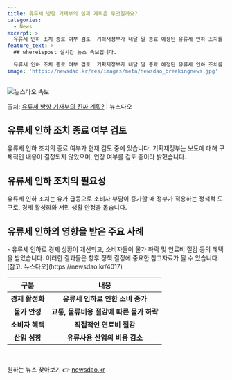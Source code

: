 ```yaml
---
title: 유류세 방향 기재부의 실제 계획은 무엇일까요?
categories:
  - News
excerpt: >
  유류세 인하 조치 종료 여부 검토  기획재정부가 내달 말 종료 예정된 유류세 인하 조치를 종료하는 방안을 검…
feature_text: >
  ## whereispost 실시간 뉴스 속보입니다.

  유류세 인하 조치 종료 여부 검토  기획재정부가 내달 말 종료 예정된 유류세 인하 조치를 종료하는 방안을 검…
image: 'https://newsdao.kr/res/images/meta/newsdao_breakingnews.jpg'
---
```


![뉴스다오 속보](https://newsdao.kr/res/images/meta/newsdao_breakingnews.jpg)

<p>출처: <a href="https://newsdao.kr/4017" rel="dofollow">유류세 방향 기재부의 진짜 계획?</a> | 뉴스다오</p>

<h2 data-ke-size="size26">유류세 인하 조치 종료 여부 검토</h2>
유류세 인하 조치의 종료 여부가 현재 검토 중에 있습니다. 기획재정부는 보도에 대해 구체적인 내용이 결정되지 않았으며, 연장 여부를 검토 중이라 밝혔습니다.

<h2 data-ke-size="size26">유류세 인하 조치의 필요성</h2>
유류세 인하 조치는 유가 급등으로 소비자 부담이 증가할 때 정부가 적용하는 정책적 도구로, 경제 활성화와 서민 생활 안정을 돕습니다.

<h2 data-ke-size="size26">유류세 인하의 영향을 받은 주요 사례</h2>
- 유류세 인하로 경제 상황이 개선되고, 소비자들이 물가 하락 및 연료비 절감 등의 혜택을 받았습니다. 이러한 결과들은 향후 정책 결정에 중요한 참고자료가 될 수 있습니다. [참고: 뉴스다오](https://newsdao.kr/4017)

<table>
<thead>
<tr>
<th>구분</th>
<th>내용</th>
</tr>
</thead>
<tbody>
<tr>
<td style="text-align: center; height: 17px;"><b>경제 활성화</b></td>
<td style="text-align: center; height: 17px;"><b>유류세 인하로 인한 소비 증가</b></td>
</tr>
<tr>
<td style="text-align: center; height: 17px;"><b>물가 안정</b></td>
<td style="text-align: center; height: 17px;"><b>교통, 물류비용 절감에 따른 물가 하락</b></td>
</tr>
<tr>
<td style="text-align: center; height: 17px;"><b>소비자 혜택</b></td>
<td style="text-align: center; height: 17px;"><b>직접적인 연료비 절감</b></td>
</tr>
<tr>
<td style="text-align: center; height: 17px;"><b>산업 성장</b></td>
<td style="text-align: center; height: 17px;"><b>유류사용 산업의 비용 감소</b></td>
</tr>
</tbody>
</table>
<p data-ke-size="size16">&nbsp;</p> 

원하는 뉴스 찾아보기 👉 <a href="https://newsdao.kr" rel="dofollow">newsdao.kr</a>


